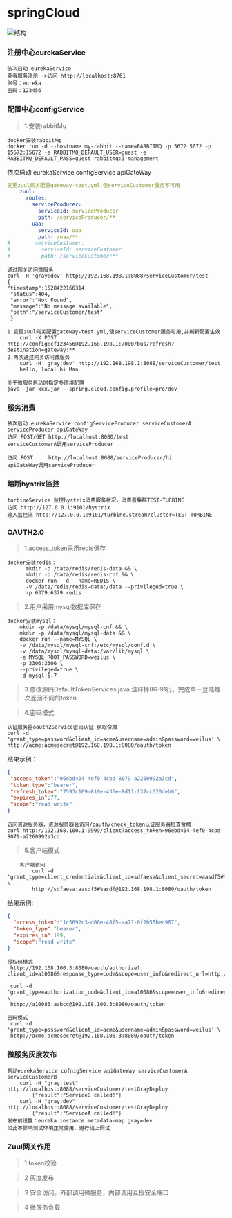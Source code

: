 # springCloud
![结构](https://github.com/weilus923/springCloud/blob/master/test.jpg)
### 注册中心eurekaService

    依次启动 eurekaService
    查看服务注册 ->访问 http://localhost:8761
    账号：eureka
    密码：123456

### 配置中心configService

> 1.安装rabbitMq
```
docker安装rabbitMq
docker run -d --hostname my-rabbit --name=RABBITMQ -p 5672:5672 -p 15672:15672 -e RABBITMQ_DEFAULT_USER=guest -e RABBITMQ_DEFAULT_PASS=guest rabbitmq:3-management
```
依次启动 eurekaService configService apiGateWay

```yml
变更zuul网关配置gateway-test.yml,使serviceCustomer服务不可用
    zuul:
      routes:
        serviceProducer:
          serviceId: serviceProducer
          path: /serviceProducer/**
        uaa:
          serviceId: uaa
          path: /uaa/**
#        serviceCustomer:
#          serviceId: serviceCustomer
#          path: /serviceCustomer/**
```
```
通过网关访问微服务
curl -H 'gray:dev' http://192.168.198.1:8088/serviceCustomer/test
{
"timestamp":1528422166314,
 "status":404,
 "error":"Not Found",
 "message":"No message available",
 "path":"/serviceCustomer/test"
 }
```
```
1.变更zuul网关配置gateway-test.yml,使serviceCustomer服务可用,并刷新配置生效
    curl -X POST http://config:cf123456@192.168.198.1:7000/bus/refresh?destination=gateway:**
2.再次通过网关访问微服务
    curl -H 'gray:dev' http://192.168.198.1:8088/serviceCustomer/test
    hello, local hi Man
```
    关于微服务启动时指定多环境配置
    java -jar xxx.jar --spring.cloud.config.profile=pro/dev

### 服务消费

	依次启动 eurekaService configServiceProducer serviceCustomerA serviceProducer apiGateWay
	访问 POST/GET http://localhost:8080/test
	serviceCustomerA调用serviceProducer

	访问 POST     http://localhost:8088/serviceProducer/hi
	apiGateWay调用serviceProducer


### 熔断hystrix监控

    turbineService 监控hystrix消费服务状况，消费者集群TEST-TURBINE
    访问 http://127.0.0.1:9101/hystrix
    输入监控流 http://127.0.0.1:9101/turbine.stream?cluster=TEST-TURBINE

### OAUTH2.0

>1.access_token采用redis保存
```shell
docker安装redis：
      mkdir -p /data/redis/redis-data && \
      mkdir -p /data/redis/redis-cnf && \
      docker run  -d --name=REDIS \
      -v /data/redis/redis-data:/data --privileged=true \
      -p 6379:6379 redis
```
>2.用户采用mysql数据库保存
```shell
docker安装mysql：
    mkdir -p /data/mysql/mysql-cnf && \
    mkdir -p /data/mysql/mysql-data && \
    docker run --name=MYSQL \
    -v /data/mysql/mysql-cnf:/etc/mysql/conf.d \
    -v /data/mysql/mysql-data:/var/lib/mysql \
    -e MYSQL_ROOT_PASSWORD=weilus \
    -p 3306:3306 \
    --privileged=true \
    -d mysql:5.7
```
>3.修改源码DefaultTokenServices.java.注释掉86-91行。完成单一登陆每次返回不同的token

>4.密码模式
```shell
认证服务器oauth2Service密码认证 获取令牌
curl -d 'grant_type=password&client_id=acme&username=admin&password=weilus' \
http://acme:acmesecret@192.168.198.1:8080/oauth/token
```
结果示例：
```json
{
 "access_token":"96ebd464-4ef0-4cbd-8079-a2260992a3cd",
 "token_type":"bearer",
 "refresh_token":"7593c109-810e-435e-8d11-137cc620deb6",
 "expires_in":77,
 "scope":"read write"
}
```
```shell
访问资源服务器，资源服务器会访问/oauth/check_token认证服务器检查令牌
curl http://192.168.100.1:9999/client?access_token=96ebd464-4ef0-4cbd-8079-a2260992a3cd
```
>5.客户端模式
```shell
    客户端访问
        curl -d 'grant_type=client_credentials&client_id=sdfaesa&client_secret=aasdf5#%asdf' \
        http://sdfaesa:aasdf5#%asdf@192.168.198.1:8080/oauth/token
```
结果示例:
```json
{
  "access_token":"1c5692c3-d06e-48f5-aa71-0f2b55bec967",
  "token_type":"bearer",
  "expires_in":199,
  "scope":"read write"
}
```
```
授权码模式
 http://192.168.100.3:8080/oauth/authorize?client_id=a10086&response_type=code&scope=user_info&redirect_url=http://aa.ccdd

 curl -d 'grant_type=authorization_code&client_id=a10086&scope=user_info&redirect_uri=http://aa.ccdd&code=pg4Vz2'  \
 http://a10086:aabcc@192.168.100.3:8080/oauth/token

密码模式
 curl -d 'grant_type=password&client_id=acme&username=admin&password=weilus' \
 http://acme:acmesecret@192.168.100.3:8080/oauth/token
```
### 微服务灰度发布

    启动eurekaService cofnigService apiGateWay serviceCustomerA serviceCustomerB
        curl -H "gray:test" http://localhost:8088/serviceCustomer/testGrayDeploy
            {"result":"ServiceB called!"}
        curl -H "gray:dev" http://localhost:8088/serviceCustomer/testGrayDeploy
            {"result":"ServiceA called!"}
    发布前设置：eureka.instance.metadata-map.gray=dev
    如此不影响测试环境正常使用，进行线上调试

### Zuul网关作用

>1 token校验

>2 灰度发布

>3 安全访问。外部调用微服务，内部调用互授安全端口

>4 微服务负载